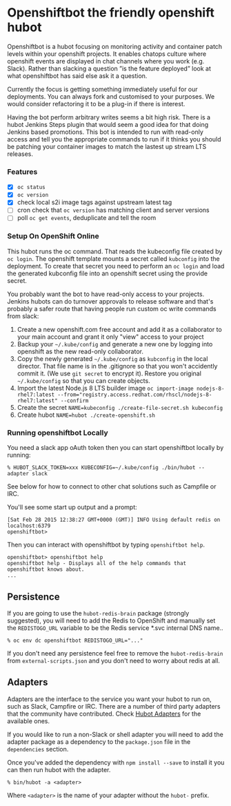 # Openshiftbot the friendly openshift hubot

Openshiftbot is a hubot focusing on monitoring activity and container patch levels within your openshift projects. It enables chatops culture where openshift events are displayed in chat channels where you work (e.g. Slack). Rather than slacking a question ”is the feature deployed” look at what openshiftbot has said else ask it a question. 

Currently the focus is getting something immediately useful for our deployments. You can always fork and customised to your purposes. We would consider refactoring it to be a plug-in if there is interest. 

Having the bot perform arbitrary writes seems a bit high risk. There is a hubot Jenkins Steps plugin that would seem a good idea for that doing Jenkins based promotions. This bot is intended to run with read-only access and tell you the appropriate commands to run if it thinks you should be patching your container images to match the lastest up stream LTS releases. 

### Features

- [x]  `oc status`
- [x] `oc version`
- [x] check local s2i image tags against upstream latest tag
- [ ] cron check that `oc version` has matching client and server versions
- [ ] poll `oc get events`, deduplicate and tell the room

### Setup On OpenShift Online

This hubot runs the oc command. That reads the kubeconfig file created by `oc login`. The openshift template mounts a secret called `kubconfig` into the deployment. To create that secret you need to perform an `oc login` and load the generated kubconfig file into an openshift secret using the provide secret. 

You probably want the bot to have read-only access to your projects. Jenkins hubots can do turnover approvals to release software and that's probably a safer route that having people run custom oc write commands from slack:

 1. Create a new openshift.com free account and add it as a collaborator to your main account and grant it only "view" access to your project 
 1. Backup your `~/.kube/config` and generate a new one by logging into openshift as the new read-only collaborator. 
 1. Copy the newly generated `~/.kube/config` as `kubconfig` in the local director. That file name is in the .gitignore so that you won't accidently commit it. (We use `git secret` to encrypt it). Restore you original `~/.kube/config` so that you can create objects.
 1. Import the latest Node.js 8 LTS builder image `oc import-image nodejs-8-rhel7:latest --from="registry.access.redhat.com/rhscl/nodejs-8-rhel7:latest" --confirm`
 1. Create the secret `NAME=kubeconfig ./create-file-secret.sh kubeconfig`
 1. Create hubot `NAME=hubot ./create-openshift.sh`
 

### Running openshiftbot Locally

You need a slack app oAuth token then you can start openshiftbot locally by running:

    % HUBOT_SLACK_TOKEN=xxx KUBECONFIG=~/.kube/config ./bin/hubot --adapter slack

See below for how to connect to other chat solutions such as Campfile or IRC. 

You'll see some start up output and a prompt:

    [Sat Feb 28 2015 12:38:27 GMT+0000 (GMT)] INFO Using default redis on localhost:6379
    openshiftbot>

Then you can interact with openshiftbot by typing `openshiftbot help`.

    openshiftbot> openshiftbot help
    openshiftbot help - Displays all of the help commands that openshiftbot knows about.
    ...

##  Persistence

If you are going to use the `hubot-redis-brain` package (strongly suggested),
you will need to add the Redis to OpenShift and manually
set the `REDISTOGO_URL` variable to be the Redis service *.svc internal DNS name..

    % oc env dc openshiftbot REDISTOGO_URL="..."

If you don't need any persistence feel free to remove the `hubot-redis-brain`
from `external-scripts.json` and you don't need to worry about redis at all.

[redistogo]: https://redistogo.com/

## Adapters

Adapters are the interface to the service you want your hubot to run on, such
as Slack, Campfire or IRC. There are a number of third party adapters that the
community have contributed. Check [Hubot Adapters][hubot-adapters] for the
available ones.

If you would like to run a non-Slack or shell adapter you will need to add
the adapter package as a dependency to the `package.json` file in the
`dependencies` section.

Once you've added the dependency with `npm install --save` to install it you
can then run hubot with the adapter.

    % bin/hubot -a <adapter>

Where `<adapter>` is the name of your adapter without the `hubot-` prefix.

[hubot-adapters]: https://github.com/github/hubot/blob/master/docs/adapters.md
